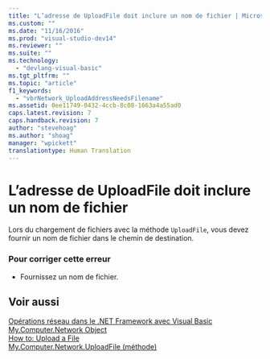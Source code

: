 ```yaml
---
title: "L’adresse de UploadFile doit inclure un nom de fichier | Microsoft Docs"
ms.custom: ""
ms.date: "11/16/2016"
ms.prod: "visual-studio-dev14"
ms.reviewer: ""
ms.suite: ""
ms.technology: 
  - "devlang-visual-basic"
ms.tgt_pltfrm: ""
ms.topic: "article"
f1_keywords: 
  - "vbrNetwork_UploadAddressNeedsFilename"
ms.assetid: 0ee11749-0432-4ccb-8c08-1663a4a55ad0
caps.latest.revision: 7
caps.handback.revision: 7
author: "stevehoag"
ms.author: "shoag"
manager: "wpickett"
translationtype: Human Translation
---
```

# L’adresse de UploadFile doit inclure un nom de fichier
Lors du chargement de fichiers avec la méthode `UploadFile`, vous devez fournir un nom de fichier dans le chemin de destination.  
  
### Pour corriger cette erreur  
  
-   Fournissez un nom de fichier.  
  
## Voir aussi  
 [Opérations réseau dans le .NET Framework avec Visual Basic](http://msdn.microsoft.com/fr-fr/c5379021-44ef-4d6a-acf5-e951fdcab6b2)   
 [My.Computer.Network Object](../../visual-basic/language-reference/objects/my-computer-network-object.md)   
 [How to: Upload a File](../../visual-basic/developing-apps/programming/computer-resources/how-to-upload-a-file.md)   
 [My.Computer.Network.UploadFile \(méthode\)](http://msdn.microsoft.com/fr-fr/5505ea3e-3dbd-460b-9f8f-62c84c0a4de6)